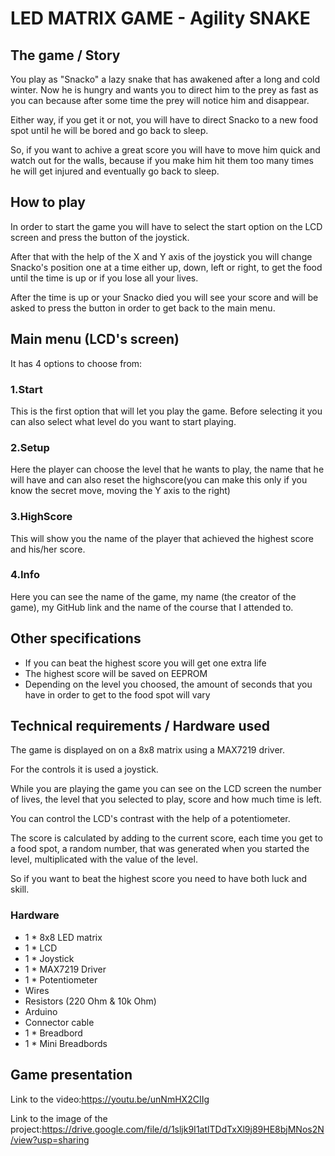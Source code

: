 # LED MATRIX GAME - Agility SNAKE

## The game / Story
You play as "Snacko" a lazy snake that has awakened after a long and cold winter. Now he is hungry and wants you to direct him to the prey as fast as you can because after some time the prey will notice him and disappear.

Either way, if you get it or not, you will have to direct Snacko to a new food spot until he will be bored and go back to sleep.

So, if you want to achive a great score you will have to move him quick and watch out for the walls, because if you make him hit them too many times he will get injured and eventually go back to sleep.

## How to play
In order to start the game you will have to select the start option on the LCD screen and press the button of the joystick.

After that with the help of the X and Y axis of the joystick you will change Snacko's position one at a time either up, down, left or right, to get the food until the time is up or if you lose all your lives.

After the time is up or your Snacko died you will see your score and will be asked to press the button in order to get back to the main menu.

## Main menu (LCD's screen)
It has 4 options to choose from:
### 1.Start
This is the first option that will let you play the game. Before selecting it you can also select what level do you want to start playing.
### 2.Setup
Here the player can choose the level that he wants to play, the name that he will have and can also reset the highscore(you can make this only if you know the secret move, moving the Y axis to the right)
### 3.HighScore
This will show you the name of the player that achieved the highest score and his/her score.
### 4.Info
Here you can see the name of the game, my name (the creator of the game), my GitHub link and the name of the course that I attended to.

## Other specifications
- If you can beat the highest score you will get one extra life
- The highest score will be saved on EEPROM
- Depending on the level you choosed, the amount of seconds that you have in order to get to the food spot will vary

## Technical requirements / Hardware used
The game is displayed on on a 8x8 matrix using a MAX7219 driver.

For the controls it is used a joystick.

While you are playing the game you can see on the LCD screen the number of lives, the level that you selected to play, score and how much time is left.

You can control the LCD's contrast with the help of a potentiometer.

The score is calculated by adding to the current score, each time you get to a food spot, a random number, that was generated when you started the level, multiplicated with the value of the level.

So if you want to beat the highest score you need to have both luck and skill.

### Hardware
- 1 * 8x8 LED matrix <br/>
- 1 * LCD <br/>
- 1 * Joystick<br/>
- 1 * MAX7219 Driver<br/>
- 1 * Potentiometer<br/>
- Wires<br/>
- Resistors (220 Ohm & 10k Ohm)<br/>
- Arduino<br/>
- Connector cable<br/>
- 1 * Breadbord<br/>
- 1 * Mini Breadbords<br/> 

## Game presentation
Link to the video:https://youtu.be/unNmHX2CIIg

Link to the image of the project:https://drive.google.com/file/d/1sljk9I1atlTDdTxXl9j89HE8bjMNos2N/view?usp=sharing
